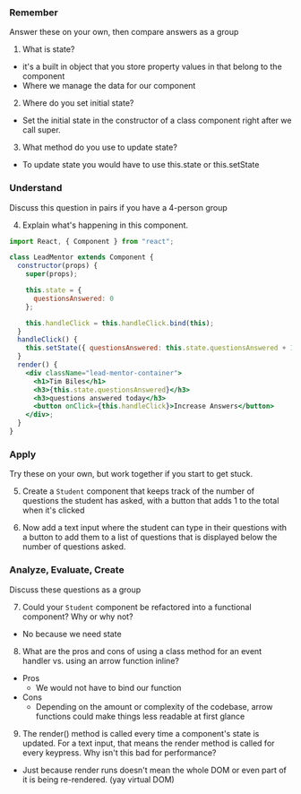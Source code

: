 ### Remember

Answer these on your own, then compare answers as a group

1.  What is state?
- it's a built in object that you store property values in that belong to the component
- Where we manage the data for our component

2.  Where do you set initial state?
- Set the initial state in the constructor of a class component right after we call super.

3.  What method do you use to update state?
- To update state you would have to use this.state or this.setState

### Understand

Discuss this question in pairs if you have a 4-person group

4.  Explain what's happening in this component.

```jsx
import React, { Component } from "react";

class LeadMentor extends Component {
  constructor(props) {
    super(props);

    this.state = {
      questionsAnswered: 0
    };

    this.handleClick = this.handleClick.bind(this);
  }
  handleClick() {
    this.setState({ questionsAnswered: this.state.questionsAnswered + 1 });
  }
  render() {
    <div className="lead-mentor-container">
      <h1>Tim Biles</h1>
      <h3>{this.state.questionsAnswered}</h3>
      <h3>questions answered today</h3>
      <button onClick={this.handleClick}>Increase Answers</button>
    </div>;
  }
}
```

### Apply

Try these on your own, but work together if you start to get stuck.

5.  Create a `Student` component that keeps track of the number of questions the student has asked, with a button that adds 1 to the total when it's clicked

6.  Now add a text input where the student can type in their questions with a button to add them to a list of questions that is displayed below the number of questions asked.

### Analyze, Evaluate, Create

Discuss these questions as a group

7.  Could your `Student` component be refactored into a functional component? Why or why not?
- No because we need state

8.  What are the pros and cons of using a class method for an event handler vs. using an arrow function inline?
- Pros
  - We would not have to bind our function
- Cons
  - Depending on the amount or complexity of the codebase, arrow functions could make things less readable at first glance

9.  The render() method is called every time a component's state is updated. For a text input, that means the render method is called for every keypress. Why isn't this bad for performance?
- Just because render runs doesn't mean the whole DOM or even part of it is being re-rendered. (yay virtual DOM)
